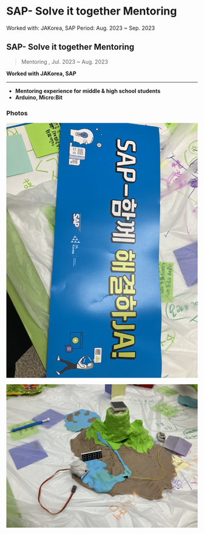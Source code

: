# SAP- Solve it together Mentoring

Worked with: JAKorea, SAP
Period: Aug. 2023 ~ Sep. 2023

## SAP- Solve it together Mentoring

> Mentoring , Jul. 2023 ~ Aug. 2023
> 

**Worked with JAKorea, SAP**

---

- **Mentoring experience for middle & high school students**
- **Arduino, Micro:Bit**

### Photos

![](SAP_1.jpg)

![](SAP_2.jpg)
